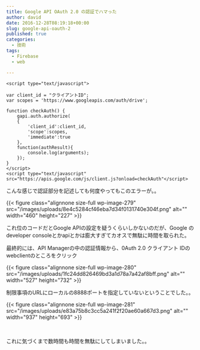 ```yaml
---
title: Google API OAuth 2.0 の認証でハマった
author: david
date: 2016-12-28T08:19:18+00:00
slug: google-api-oauth-2
published: true
categories:
  - 技術
tags:
  - Firebase
  - web

---
```

```
<script type="text/javascript">

var client_id = "クライアントID";
var scopes = 'https://www.googleapis.com/auth/drive';

function checkAuth() {
	gapi.auth.authorize(
	{
	    'client_id':client_id,
	    'scope':scopes,
	    'immediate':true
	},
	function(authResult){
		console.log(arguments);
	}); 
}
</script>
<script type="text/javascript" src="https://apis.google.com/js/client.js?onload=checkAuth"</script>
```

こんな感じで認証部分を記述しても何度やってもこのエラーが。。

{{< figure class="alignnone size-full wp-image-279" src="/images/uploads/8e4c5284cf46eba7d34f0131740e304f.png" alt="" width="460" height="227" >}}

これ位のコードだとGoogle APIの設定を疑うくらいしかないのだが、Google のdeveloper consoleとかapiとかは膨大すぎてカオスで無駄に時間を取られた。

最終的には、API Managerの中の認証情報から、0Auth 2.0 クライアント IDのwebclientのところをクリック

{{< figure class="alignnone size-full wp-image-280" src="/images/uploads/1fc24dd826469bd3a1d78a7a42af8bff.png" alt="" width="527" height="732" >}}

制限事項のURLにローカルの8888ポートを指定していないということでした。。

{{< figure class="alignnone size-full wp-image-281" src="/images/uploads/e83a75b8c3cc5a241f2f20ae60a667d3.png" alt="" width="937" height="693" >}}

&nbsp;

これに気づくまで数時間も時間を無駄にしてしまいました。。

 [1]: http://backham.me/blog/wp-content/uploads/2016/12/8e4c5284cf46eba7d34f0131740e304f.png
 [2]: http://backham.me/blog/wp-content/uploads/2016/12/1fc24dd826469bd3a1d78a7a42af8bff.png
 [3]: http://backham.me/blog/wp-content/uploads/2016/12/e83a75b8c3cc5a241f2f20ae60a667d3.png